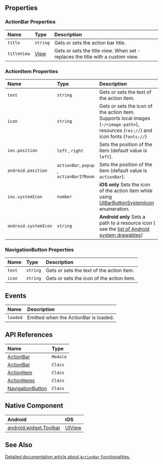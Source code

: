 
## Properties

### ActionBar Properties

| Name      | Type     | Description    |
|:----------|:---------|:---------------|
| `title`   | `string` | Gets or sets the action bar title. |
| `titleView` | [View](https://docs.nativescript.org/api-reference/classes/_ui_core_view_.view) | Gets or sets the title view. When set - replaces the title with a custom view. |

### ActionItem Properties
| Name     | Type     | Description    |
|:---------|:---------|:---------------|
| `text`   | `string` | Gets or sets the text of the action item. |
| `icon`   | `string` | Gets or sets the icon of the action item. Supports local images (`~/<image-path>`), resources (`res://`) and icon fonts (`fonts://`)|
| `ios.position`   | `left` , `right` | Sets the position of the item (default value is `left`). |
| `android.position`   |  `actionBar`, `popup` , `actionBarIfRoom` | Sets the position of the item (default value is `actionBar`). |
| `ios.systemIcon`   | `number` | **iOS only** Sets the icon of the action item while using [UIBarButtonSystemIcon](https://developer.apple.com/documentation/uikit/uibarbuttonsystemitem) enumeration. |
| `android.systemIcon`   | `string` | **Android only** Sets a path to a resource icon ( see the [list of Android system drawables](https://developer.android.com/reference/android/R.drawable)) |


### NavigationButton Properties

| Name     | Type     | Description    |
|:---------|:---------|:---------------|
| `text`   | `string` | Gets or sets the text of the action item. |
| `icon`   | `string` | Gets or sets the icon of the action item. |

## Events

| Name        | Description    |
|:------------|:---------------|
| `loaded`    | Emitted when the ActionBar is loaded.|

## API References

| Name               | Type     | 
|:-------------------|:---------|
| [ActionBar](https://docs.nativescript.org/api-reference/modules/_ui_action_bar_)                 | `Module` | 
| [ActionBar](https://docs.nativescript.org/api-reference/classes/_ui_action_bar_.actionbar)       | `Class`  | 
| [ActionItem](https://docs.nativescript.org/api-reference/classes/_ui_action_bar_.actionitem )    | `Class`  | 
| [ActionItems](https://docs.nativescript.org/api-reference/classes/_ui_action_bar_.actionitems)   | `Class`  |
| [NavigationButton](https://docs.nativescript.org/api-reference/classes/_ui_action_bar_.navigationbutton) | `Class`  |

## Native Component

| Android                | iOS      |
|:-----------------------|:---------|
| [android.widget.Toolbar](https://developer.android.com/reference/android/widget/Toolbar.html) | [UIView](https://developer.apple.com/library/ios/documentation/UIKit/Reference/UIView_Class/) | 


## See Also

[Detailed documentation article about `ActionBar` functionalities.](https://docs.nativescript.org/angular/ui/action-bar)